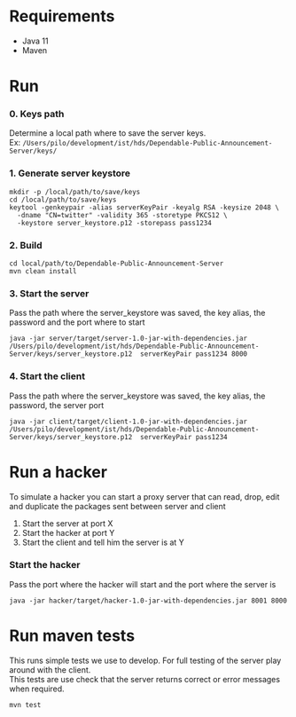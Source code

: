 # Requirements
- Java 11
- Maven

# Run
### 0. Keys path
Determine a local path where to save the server keys.  
Ex: `/Users/pilo/development/ist/hds/Dependable-Public-Announcement-Server/keys/`
### 1. Generate server keystore
```shell script
mkdir -p /local/path/to/save/keys
cd /local/path/to/save/keys
keytool -genkeypair -alias serverKeyPair -keyalg RSA -keysize 2048 \
  -dname "CN=twitter" -validity 365 -storetype PKCS12 \
  -keystore server_keystore.p12 -storepass pass1234
```
### 2. Build
```
cd local/path/to/Dependable-Public-Announcement-Server 
mvn clean install
```
### 3. Start the server
Pass the path where the server_keystore was saved, the key alias, the password and the port where to start
```
java -jar server/target/server-1.0-jar-with-dependencies.jar /Users/pilo/development/ist/hds/Dependable-Public-Announcement-Server/keys/server_keystore.p12  serverKeyPair pass1234 8000
```
### 4. Start the client
Pass the path where the server_keystore was saved, the key alias, the password, the server port
```
java -jar client/target/client-1.0-jar-with-dependencies.jar /Users/pilo/development/ist/hds/Dependable-Public-Announcement-Server/keys/server_keystore.p12  serverKeyPair pass1234
```

# Run a hacker
To simulate a hacker you can start a proxy server that can read, drop, edit and duplicate the packages sent between server and client  
1. Start the server at port X
2. Start the hacker at port Y
3. Start the client and tell him the server is at Y
### Start the hacker
Pass the port where the hacker will start and the port where the server is
```
java -jar hacker/target/hacker-1.0-jar-with-dependencies.jar 8001 8000
```

# Run maven tests
This runs simple tests we use to develop. For full testing of the server play around with the client.  
This tests are use check that the server returns correct or error messages when required.
```
mvn test
```

